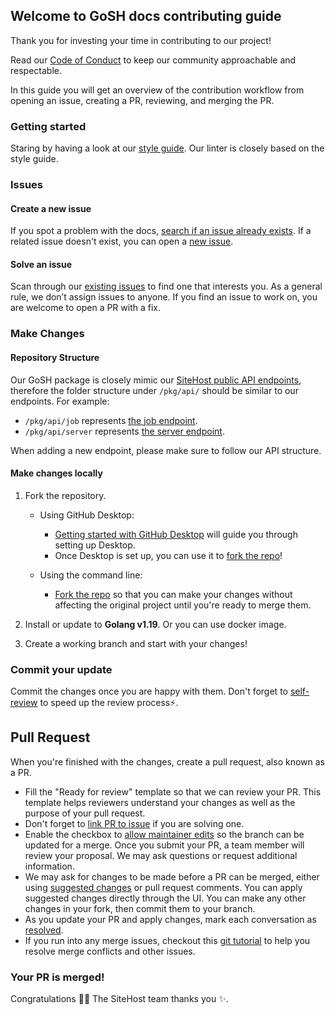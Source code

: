 ## Welcome to GoSH docs contributing guide
Thank you for investing your time in contributing to our project!

Read our [Code of Conduct](./CODE_OF_CONDUCT.md) to keep our community approachable and respectable.

In this guide you will get an overview of the contribution workflow from opening an issue, creating a PR, reviewing, and merging the PR.

### Getting started
Staring by having a look at our [style guide](https://github.com/sitehostnz/go-style-guide/blob/master/style.md). Our linter is closely based on the style guide.

### Issues

#### Create a new issue
If you spot a problem with the docs, [search if an issue already exists](https://github.com/sitehostnz/gosh/issues).
If a related issue doesn't exist, you can open a [new issue](https://github.com/sitehostnz/gosh/issues/new).

#### Solve an issue

Scan through our [existing issues](https://github.com/sitehostnz/gosh/issues) to find one that interests you. As a general rule, we don’t assign issues to anyone. If you find an issue to work on, you are welcome to open a PR with a fix.

### Make Changes

#### Repository Structure
Our GoSH package is closely mimic our [SiteHost public API endpoints](https://docs.sitehost.nz/), therefore the folder structure under `/pkg/api/` should be similar to our endpoints. For example:
- `/pkg/api/job` represents [the job endpoint](https://docs.sitehost.nz/api/v1.2/?path=/job).
- `/pkg/api/server` represents [the server endpoint](https://docs.sitehost.nz/api/v1.2/?path=/server).

When adding a new endpoint, please make sure to follow our API structure. 

#### Make changes locally

1. Fork the repository.
   - Using GitHub Desktop:
       - [Getting started with GitHub Desktop](https://docs.github.com/en/desktop/installing-and-configuring-github-desktop/getting-started-with-github-desktop) will guide you through setting up Desktop.
       - Once Desktop is set up, you can use it to [fork the repo](https://docs.github.com/en/desktop/contributing-and-collaborating-using-github-desktop/cloning-and-forking-repositories-from-github-desktop)!

   - Using the command line:
       - [Fork the repo](https://docs.github.com/en/github/getting-started-with-github/fork-a-repo#fork-an-example-repository) so that you can make your changes without affecting the original project until you're ready to merge them.

2. Install or update to **Golang v1.19**. Or you can use docker image.
3. Create a working branch and start with your changes!

### Commit your update

Commit the changes once you are happy with them. Don't forget to [self-review](/contributing/self-review.md) to speed up the review process:zap:.

## Pull Request

When you're finished with the changes, create a pull request, also known as a PR.
- Fill the "Ready for review" template so that we can review your PR. This template helps reviewers understand your changes as well as the purpose of your pull request.
- Don't forget to [link PR to issue](https://docs.github.com/en/issues/tracking-your-work-with-issues/linking-a-pull-request-to-an-issue) if you are solving one.
- Enable the checkbox to [allow maintainer edits](https://docs.github.com/en/github/collaborating-with-issues-and-pull-requests/allowing-changes-to-a-pull-request-branch-created-from-a-fork) so the branch can be updated for a merge.
  Once you submit your PR, a team member will review your proposal. We may ask questions or request additional information.
- We may ask for changes to be made before a PR can be merged, either using [suggested changes](https://docs.github.com/en/github/collaborating-with-issues-and-pull-requests/incorporating-feedback-in-your-pull-request) or pull request comments. You can apply suggested changes directly through the UI. You can make any other changes in your fork, then commit them to your branch.
- As you update your PR and apply changes, mark each conversation as [resolved](https://docs.github.com/en/github/collaborating-with-issues-and-pull-requests/commenting-on-a-pull-request#resolving-conversations).
- If you run into any merge issues, checkout this [git tutorial](https://github.com/skills/resolve-merge-conflicts) to help you resolve merge conflicts and other issues.

### Your PR is merged!

Congratulations :tada::tada: The SiteHost team thanks you :sparkles:.

